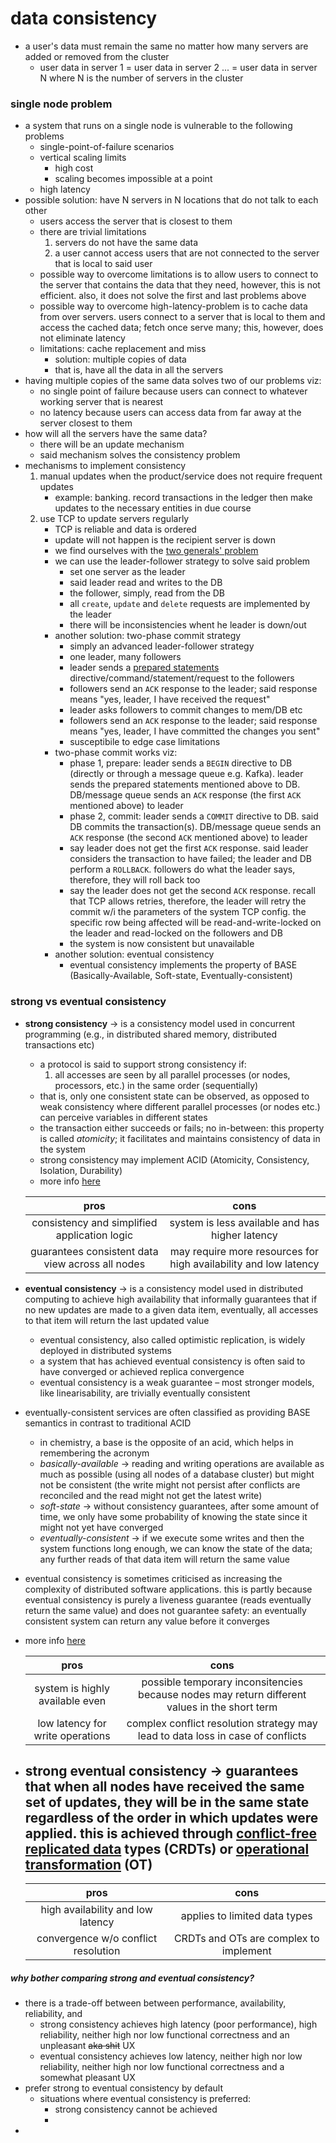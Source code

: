 # data consistency
* a user's data must remain the same no matter how many servers are added or removed from the cluster
    - user data in server 1 = user data in server 2 ... = user data in server N where N is the number of servers in the cluster
### single node problem
* a system that runs on a single node is vulnerable to the following problems
    - single-point-of-failure scenarios
    - vertical scaling limits
        - high cost
        - scaling becomes impossible at a point
    - high latency
* possible solution: have N servers in N locations that do not talk to each other
    - users access the server that is closest to them
    - there are trivial limitations
        1. servers do not have the same data
        2. a user cannot access users that are not connected to the server that is local to said user
    - possible way to overcome limitations is to allow users to connect to the server that contains the data that they need, however, this is not efficient. also, it does not solve the first and last problems above
    - possible way to overcome high-latency-problem is to cache data  from over servers. users connect to a server that is local to them and access the cached data; fetch once serve many; this, however, does not eliminate latency
    - limitations: cache replacement and miss
        - solution: multiple copies of data
        - that is, have all the data in all the servers
* having multiple copies of the same data solves two of our problems viz:
    - no single point of failure because users can connect to whatever working server that is nearest
    - no latency because users can access data from far away at the server closest to them
* how will all the servers have the same data?
    - there will be an update mechanism
    - said mechanism solves the consistency problem
* mechanisms to implement consistency
    1. manual updates when the product/service does not require frequent updates
        - example: banking. record transactions in the ledger then make updates to the necessary entities in due course
    2. use TCP to update servers regularly
        - TCP is reliable and data is ordered
        - update will not happen is the recipient server is down
        - we find ourselves with the [two generals' problem][def]
        - we can use the leader-follower strategy to solve said problem
            - set one server as the leader
            - said leader read and writes to the DB
            - the follower, simply, read from the DB
            - all `create`, `update` and `delete` requests are implemented by the leader
            - there will be inconsistencies whent he leader is down/out
        - another solution: two-phase commit strategy
            - simply an advanced  leader-follower strategy
            - one leader, many followers
            - leader sends a [prepared statements][def2] directive/command/statement/request to the followers
            - followers send an `ACK` response to the leader; said response means "yes, leader, I have received the request"
            - leader asks followers to commit changes to mem/DB etc
            - followers send an `ACK` response to the leader; said response means "yes, leader, I have committed the changes you sent"
            - susceptibile to edge case limitations
        - two-phase commit works viz:
            - phase 1, prepare: leader sends a `BEGIN` directive to DB (directly or through a message queue e.g. Kafka). leader sends the prepared statements mentioned above to DB. DB/message queue sends an `ACK` response (the first `ACK` mentioned above) to leader
            - phase 2, commit: leader sends a `COMMIT` directive to DB. said DB commits the transaction(s). DB/message queue sends an `ACK` response (the second `ACK` mentioned above) to leader
            - say leader does not get the first `ACK` response. said leader considers the transaction to have failed; the leader and DB perform a `ROLLBACK`. followers do what the leader says, therefore, they will roll back too
            - say the leader does not get the second `ACK` response. recall that TCP allows retries, therefore, the leader will retry the commit w/i the parameters of the system TCP config. the specific row being affected will be read-and-write-locked on the leader and read-locked on the followers and DB
            - the system is now consistent but unavailable
        - another solution: eventual consistency
            - eventual consistency implements the property of BASE (Basically-Available, Soft-state, Eventually-consistent)
### strong vs eventual consistency
* **strong consistency** &rarr; is a consistency model used in concurrent programming (e.g., in distributed shared memory, distributed transactions etc)
    - a protocol is said to support strong consistency if:
        1. all accesses are seen by all parallel processes (or nodes, processors, etc.) in the same order (sequentially)
    - that is, only one consistent state can be observed, as opposed to weak consistency where different parallel processes (or nodes etc.) can perceive variables in different states
    - the transaction either succeeds or fails; no in-between: this property is called _atomicity_; it facilitates and maintains consistency of data in the system
    - strong consistency may implement ACID (Atomicity, Consistency, Isolation, Durability)
    - more info [here][def3]

    |pros|cons|
    |:---:|:---:|
    |consistency and simplified application logic|system is less available and has higher latency|
    |guarantees consistent data view across all nodes|may require more resources for high availability and low latency|

* **eventual consistency** &rarr; is  a consistency model used in distributed computing to achieve high availability that informally guarantees that if no new updates are made to a given data item, eventually, all accesses to that item will return the last updated value
    - eventual consistency, also called optimistic replication, is widely deployed in distributed systems
    - a system that has achieved eventual consistency is often said to have converged or achieved replica convergence
    - eventual consistency is a weak guarantee – most stronger models, like linearisability, are trivially eventually consistent
* eventually-consistent services are often classified as providing BASE semantics in contrast to traditional ACID
    - in chemistry, a base is the opposite of an acid, which helps in remembering the acronym
    - _basically-available_ &rarr; reading and writing operations are available as much as possible (using all nodes of a database cluster) but might not be consistent (the write might not persist after conflicts are reconciled and the read might not get the latest write)
    - _soft-state_ &rarr; without consistency guarantees, after some amount of time, we only have some probability of knowing the state since it might not yet have converged
    - _eventually-consistent_ &rarr; if we execute some writes and then the system functions long enough, we can know the state of the data; any further reads of that data item will return the same value
* eventual consistency is sometimes criticised as increasing the complexity of distributed software applications. this is partly because eventual consistency is purely a liveness guarantee (reads eventually return the same value) and does not guarantee safety: an eventually consistent system can return any value before it converges
* more info [here][def4]

    |pros|cons|
    |:---:|:---:|
    |system is highly available even|possible temporary inconsitencies because nodes may return different values in the short term|
    |low latency for write operations|complex conflict resolution strategy may lead to data loss in case of conflicts|

* **strong eventual consistency** &rarr; guarantees that when all nodes have received the same set of updates, they will be in the same state regardless of the order in which updates were applied. this is achieved through [conflict-free replicated data][def5] types (CRDTs) or [operational transformation][def6] (OT)
    - 

    |pros|cons|
    |:---:|:---:|
    |high availability and low latency|applies to limited data types|
    |convergence w/o conflict resolution|CRDTs and OTs are complex to implement|

##### why bother comparing strong and eventual consistency?
* there is a trade-off between between performance, availability, reliability, and
    - strong consistency achieves high latency (poor performance), high reliability, neither high nor low functional correctness and an unpleasant ~~aka shit~~ UX
    - eventual consistency achieves low latency, neither high nor low reliability, neither high nor low functional correctness and a somewhat pleasant UX
* prefer strong to eventual consistency by default
    * situations where eventual consistency is preferred:
        - strong consistency cannot be achieved
        - 
* 

[def]: https://en.wikipedia.org/wiki/Two_Generals%27_Problem
[def2]: https://en.wikipedia.org/wiki/Prepared_statement
[def3]: https://en.wikipedia.org/wiki/Strong_consistency
[def4]: https://en.wikipedia.org/wiki/Eventual_consistency
[def5]: https://www.baeldung.com/java-conflict-free-replicated-data-types
[def6]: https://en.wikipedia.org/wiki/Operational_transformation
